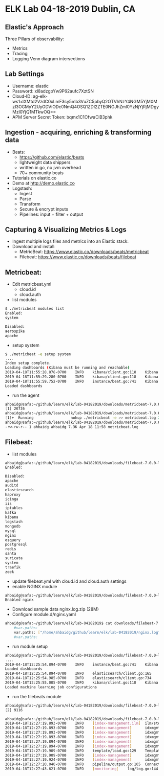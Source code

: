 # ELK Lab 04-18-2019 Dublin, CA

## Elastic's Approach
Three Pillars of observability:
- Metrics
- Tracing
- Logging
Venn diagram intersections

## Lab Settings
* Username: elastic
* Password: xl8adzgpYw9P62aufc7XztSN
* Cloud-ID: ag-elk-ws1:dXMtd2VzdC0xLmF3cy5mb3VuZC5pbyQ2OTVhNzY4NGM5YjM0MzI3OGMyY2UyODViODc0NmQ4OSQ1ZDI2ZTE0NGJhZmI0YzNjYjRjMDgyMzI0YjQ1MTkwOQ==
* APM Server Secret Token: bqmx1C1OfwaClB3phk


## Ingestion - acquiring, enriching & transforming data
* Beats:
    - https://github.com/elastic/beats
    - lightweight data shippers
    - written in go, no jvm overhead
    - 70+ community beats
* Tutorials on elastic.co
* Demo at http://demo.elastic.co
* Logstash:
    - Ingest
    - Parse
    - Transform
    - Secure & encrypt inputs
    - Pipelines: input + filter + output

## Capturing & Visualizing Metrics & Logs
* Ingest multiple logs files and metrics into an Elastic stack.
* Download and install:
    - MetricBeat: https://www.elastic.co/downloads/beats/metricbeat 
    - Filebeat: https://www.elastic.co/downloads/beats/filebeat

## Metricbeat:
* Edit metricbeat.yml
    - cloud.id
    - cloud.auth
* list modules
~~~~bash
$ ./metricbeat modules list
Enabled:
system

Disabled:
aerospike
apache
~~~~
* setup system
~~~~bash
$ ./metricbeat -e setup system
....
Index setup complete.
Loading dashboards (Kibana must be running and reachable)
2019-04-18T11:55:28.878-0700    INFO    kibana/client.go:118    Kibana url: https://5d26e144bafb4c3cb4c082324b451909.us-west-1.aws.found.io:443
2019-04-18T11:55:29.280-0700    INFO    kibana/client.go:118    Kibana url: https://5d26e144bafb4c3cb4c082324b451909.us-west-1.aws.found.io:443
2019-04-18T11:55:59.752-0700    INFO    instance/beat.go:741    Kibana dashboards successfully loaded.
Loaded dashboards
~~~~
* run the agent
~~~~bash
ahbaidg@safa:~/github/learn/elk/lab-04182019/downloads/metricbeat-7.0.0-linux-x86_64$ nohup ./metricbeat -e 1>>metricbeat.log 2>&1 &
[1] 20736
ahbaidg@safa:~/github/learn/elk/lab-04182019/downloads/metricbeat-7.0.0-linux-x86_64$ jobs
[1]+  Running                 nohup ./metricbeat -e >> metricbeat.log 2>&1 &
ahbaidg@safa:~/github/learn/elk/lab-04182019/downloads/metricbeat-7.0.0-linux-x86_64$ ls -alrth metricbeat.log
-rw-rw-r-- 1 ahbaidg ahbaidg 7.3K Apr 18 11:58 metricbeat.log
~~~~

## Filebeat:
* list modules
~~~~bash
ahbaidg@safa:~/github/learn/elk/lab-04182019/downloads/filebeat-7.0.0-linux-x86_64$ ./filebeat modules list
Enabled:

Disabled:
apache
auditd
elasticsearch
haproxy
icinga
iis
iptables
kafka
kibana
logstash
mongodb
mysql
nginx
osquery
postgresql
redis
santa
suricata
system
traefik
zeek
~~~~
* update filebeat.yml with cloud.id and cloud.auth settings
* enable NGINX module
~~~~bash
ahbaidg@safa:~/github/learn/elk/lab-04182019/downloads/filebeat-7.0.0-linux-x86_64$ ./filebeat modules enable nginx
Enabled nginx
~~~~
* Download sample data nginx.log.zip (28M)
* Configure module.d/nginx.yaml
~~~~bash
ahbaidg@safa:~/github/learn/elk/lab-04182019$ cat downloads/filebeat-7.0.0-linux-x86_64/modules.d/nginx.yml | grep "var.paths"
    #var.paths:
    var.paths: ["/home/ahbaidg/github/learn/elk/lab-04182019/nginx.log"]
    #var.paths:
~~~~
* run module setup
~~~~bash
ahbaidg@safa:~/github/learn/elk/lab-04182019/downloads/filebeat-7.0.0-linux-x86_64$ ./filebeat -e setup nginx
....
2019-04-18T12:25:54.894-0700    INFO    instance/beat.go:741    Kibana dashboards successfully loaded.
Loaded dashboards
2019-04-18T12:25:54.894-0700    INFO    elasticsearch/client.go:165     Elasticsearch url: https://695a7684c9b343278c2ce285b8746d89.us-west-1.aws.found.io:443
2019-04-18T12:25:54.985-0700    INFO    elasticsearch/client.go:734     Attempting to connect to Elasticsearch version 7.0.0
2019-04-18T12:25:55.005-0700    INFO    kibana/client.go:118    Kibana url: https://5d26e144bafb4c3cb4c082324b451909.us-west-1.aws.found.io:443
Loaded machine learning job configurations
~~~~
* run the filebeats module
~~~~bash
ahbaidg@safa:~/github/learn/elk/lab-04182019/downloads/filebeat-7.0.0-linux-x86_64$ nohup ./filebeat -e 1>>filebeat.log 2>&1 &
[2] 9116

ahbaidg@safa:~/github/learn/elk/lab-04182019/downloads/filebeat-7.0.0-linux-x86_64$ tail -f filebeat.log 
2019-04-18T12:27:19.893-0700    INFO    [index-management.ilm]  ilm/std.go:134  do not generate ilm policy: exists=true, overwrite=false
2019-04-18T12:27:19.893-0700    INFO    [index-management]      idxmgmt/std.go:238      ILM policy successfully loaded.
2019-04-18T12:27:19.893-0700    INFO    [index-management]      idxmgmt/std.go:361      Set setup.template.name to '{filebeat-7.0.0 {now/d}-000001}' as ILM is enabled.
2019-04-18T12:27:19.893-0700    INFO    [index-management]      idxmgmt/std.go:366      Set setup.template.pattern to 'filebeat-7.0.0-*' as ILM is enabled.
2019-04-18T12:27:19.894-0700    INFO    [index-management]      idxmgmt/std.go:400      Set settings.index.lifecycle.rollover_alias in template to {filebeat-7.0.0 {now/d}-000001} as ILM is enabled.
2019-04-18T12:27:19.894-0700    INFO    [index-management]      idxmgmt/std.go:404      Set settings.index.lifecycle.name in template to {filebeat-7.0.0 map[policy:{"phases":{"hot":{"actions":{"rollover":{"max_age":"30d","max_size":"50gb"}}}}}]} as ILM is enabled.
2019-04-18T12:27:19.909-0700    INFO    template/load.go:129    Template already exists and will not be overwritten.
2019-04-18T12:27:19.909-0700    INFO    [index-management]      idxmgmt/std.go:272      Loaded index template.
2019-04-18T12:27:19.924-0700    INFO    [index-management]      idxmgmt/std.go:283      Write alias successfully generated.
2019-04-18T12:27:20.040-0700    INFO    pipeline/output.go:105  Connection to backoff(elasticsearch(https://695a7684c9b343278c2ce285b8746d89.us-west-1.aws.found.io:443)) established
2019-04-18T12:27:43.621-0700    INFO    [monitoring]    log/log.go:144  Non-zero metrics in the last 30s        {"monitoring": {"metrics": {"beat":{"cpu":{"system":{"ticks":160,"time":{"ms":169}},"total":{"ticks":1180,"time":{"ms":1190},"value":1180},"user":{"ticks":1020,"time":{"ms":1021}}},"handles":{"limit":{"hard":1048576,"soft":1024},"open":8},"info":{"ephemeral_id":"af9af61b-6c7d-485d-8870-aeabb53920fe","uptime":{"ms":30029}},"memstats":{"gc_next":50956304,"memory_alloc":43306024,"memory_total":175483288,"rss":78741504}},"filebeat":{"events":{"active":4117,"added":14358,"done":10241},"harvester":{"open_files":1,"running":1,"started":1}},"libbeat":{"config":{"module":{"running":0},"reloads":1},"output":{"events":{"acked":10240,"active":50,"batches":206,"total":10290},"read":{"bytes":194445},"type":"elasticsearch","write":{"bytes":11150521}},"pipeline":{"clients":4,"events":{"active":4117,"filtered":1,"published":14356,"retry":50,"total":14358},"queue":{"acked":10240}}},"registrar":{"states":{"current":1,"update":10241},"writes":{"success":206,"total":206}},"system":{"cpu":{"cores":2},"load":{"1":1.24,"15":1.12,"5":1.18,"norm":{"1":0.62,"15":0.56,"5":0.59}}}}}}
~~~~

